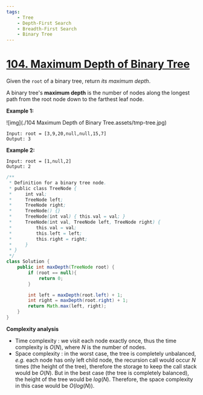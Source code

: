 ```yaml
---
tags:
    - Tree
    - Depth-First Search
    - Breadth-First Search
    - Binary Tree
---
```




# [104. Maximum Depth of Binary Tree](https://leetcode.com/problems/maximum-depth-of-binary-tree/)

Given the `root` of a binary tree, return *its maximum depth*.

A binary tree's **maximum depth** is the number of nodes along the longest path from the root node down to the farthest leaf node.

 

**Example 1:**

![img](./104 Maximum Depth of Binary Tree.assets/tmp-tree.jpg)

```
Input: root = [3,9,20,null,null,15,7]
Output: 3
```

**Example 2:**

```
Input: root = [1,null,2]
Output: 2
```



```java
/**
 * Definition for a binary tree node.
 * public class TreeNode {
 *     int val;
 *     TreeNode left;
 *     TreeNode right;
 *     TreeNode() {}
 *     TreeNode(int val) { this.val = val; }
 *     TreeNode(int val, TreeNode left, TreeNode right) {
 *         this.val = val;
 *         this.left = left;
 *         this.right = right;
 *     }
 * }
 */
class Solution {
    public int maxDepth(TreeNode root) {
        if (root == null){
            return 0;
        }

        int left = maxDepth(root.left) + 1;
        int right = maxDepth(root.right) + 1;
        return Math.max(left, right);
    }
}
```





**Complexity analysis**

- Time complexity : we visit each node exactly once, thus the time complexity is $O(N)$, where $N$ is the number of nodes.
- Space complexity : in the worst case, the tree is completely unbalanced, *e.g.* each node has only left child node, the recursion call would occur $N$ times (the height of the tree), therefore the storage to keep the call stack would be $O(N)$.
  But in the best case (the tree is completely balanced), the height of the tree would be $log(N)$. Therefore, the space complexity in this case would be $O(log⁡(N))$. 